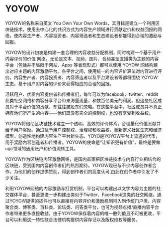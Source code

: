 # 

# YOYOW

YOYOW的名称来自英文 You Own Your Own Words，其目标是建立一个利用区块链技术，使用去中心化的共识方式为内容生产领域进行贡献定价和权益回报的网络，使内容生产者、内容投资者、内容筛选者和生态建设者都能得到合理的激励与回报。

YOYOW的设计初衷是构建一套合理的内容收益分配机制，同时构建一个基于用户内容评价的价值 网络。无论是文本、视频、图片、音频甚至直播类为主题的内容平台（包括并不局限于网站、Apps 等表现形式）都可以使用 YOYOW 网络构建出对应主题的内容激励平台。各平台之间，使用统一的内容评价算法对内容进行评价。内容生产者、内容投资者、内容筛选者以及平台建设者等都将围绕 YOYOW 生态，基于用户对内容的评价来获得相应的合理的回报。

活跃用户、优质内容提供者和传播者们，每年可以为facebook、twitter、reddit此类社交网络和内容分享平台带来海量流量，和数百亿美元的利润。但这些社区成员对于平台价值的贡献，却往往被股东们忽略。在这些平台中，社区成员并不真正拥有他们所产生的内容——他们既没有完全的控制权，也没有享受到收益权。

YOYOW将借助区块链技术建立一个透明、高效的评价体系，合理量化价值贡献并给予用户奖励。通过赋予用户控制权、治理权和收益权，重新定义社区生态和经济模型，创造性地构建内容生产平台新生态。YOYO是YOYOW平台上流通的代币，用于奖励内容创造者和传播者。YOYOW的使命是“让知识更有价值”，最终是要做ugc领域的通用账户和价值流转工具。

YOYOW作为区块链内容激励网络，是国内首家把区块链技术与内容行业相结合的区块链，受到国内内容创作者们的热烈期待。YOYOW现已与不少内容创作者合作，为他们的创作提供赞助，得到创作者们的高度认可,由此在创作者中引发了不少关注。

利用YOYOW网络的内容激励与打赏机制，平台可以构建出以文字内容为主题的社交媒体平台，甚至更进一步构建出类似于Twitter、Facebook这类的社交网络。通过YOYOW提供的插件也可以直接将内容评价和激励机制带入到传统门户类、内容聚合类、博客类、百科类、论坛类、问答类平台，也可为视频点播/直播内容平台作者带来更多直接收益。由于YOYOW保存着内容的唯一散列值且不可被更改，平台可以利用这一特性联合法律机构提供内容存证以及版权维权等服务。



